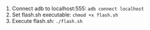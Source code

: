 1. Connect adb to localhost:555: ```adb connect localhost```
2. Set flash.sh executable: ```chmod +x flash.sh```
3. Execute flash.sh: ```./flash.sh```